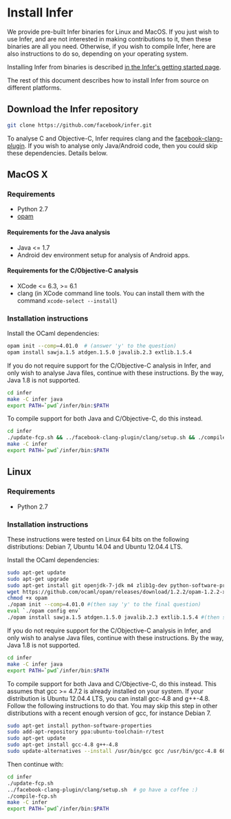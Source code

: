 # Install Infer

We provide pre-built Infer binaries for Linux and MacOS.  If you just
wish to use Infer, and are not interested in making contributions to
it, then these binaries are all you need.  Otherwise, if you wish to
compile Infer, here are also instructions to do so, depending on your
operating system.

Installing Infer from binaries is described [in the Infer's getting
started page](http://fbinfer.com/docs/getting-started.html).

The rest of this document describes how to install Infer from source
on different platforms.


## Download the Infer repository

```bash
git clone https://github.com/facebook/infer.git
```

To analyse C and Objective-C, Infer requires clang and the
[facebook-clang-plugin](https://github.com/facebook/facebook-clang-plugins). If
you wish to analyse only Java/Android code, then you could skip these
dependencies. Details below.


## MacOS X

### Requirements

- Python 2.7
- [opam](https://opam.ocaml.org/doc/Install.html#OSX)

#### Requirements for the Java analysis

- Java <= 1.7
- Android dev environment setup for analysis of Android apps.

#### Requirements for the C/Objective-C analysis

- XCode <= 6.3, >= 6.1
- clang (in XCode command line tools. You can install them with the command `xcode-select --install`)

### Installation instructions

Install the OCaml dependencies:

```bash
opam init --comp=4.01.0  # (answer 'y' to the question)
opam install sawja.1.5 atdgen.1.5.0 javalib.2.3 extlib.1.5.4
```

If you do not require support for the C/Objective-C analysis in Infer,
and only wish to analyse Java files, continue with these
instructions. By the way, Java 1.8 is not supported.

```bash
cd infer
make -C infer java
export PATH=`pwd`/infer/bin:$PATH
```

To compile support for both Java and C/Objective-C, do this instead.

```bash
cd infer
./update-fcp.sh && ../facebook-clang-plugin/clang/setup.sh && ./compile-fcp.sh # go have a coffee :)
make -C infer
export PATH=`pwd`/infer/bin:$PATH
```


## Linux

### Requirements

- Python 2.7

### Installation instructions

These instructions were tested on Linux 64 bits on the following
distributions: Debian 7, Ubuntu 14.04 and Ubuntu 12.04.4 LTS.

Install the OCaml dependencies:

```bash
sudo apt-get update
sudo apt-get upgrade
sudo apt-get install git openjdk-7-jdk m4 zlib1g-dev python-software-properties build-essential libgmp-dev libmpfr-dev libmpc-dev unzip
wget https://github.com/ocaml/opam/releases/download/1.2.2/opam-1.2.2-x86_64-Linux -O opam
chmod +x opam
./opam init --comp=4.01.0 #(then say 'y' to the final question)
eval `./opam config env`
./opam install sawja.1.5 atdgen.1.5.0 javalib.2.3 extlib.1.5.4 #(then say 'y' to the question)
```

If you do not require support for the C/Objective-C analysis in Infer,
and only wish to analyse Java files, continue with these
instructions. By the way, Java 1.8 is not supported.

```bash
cd infer
make -C infer java
export PATH=`pwd`/infer/bin:$PATH
```

To compile support for both Java and C/Objective-C, do this
instead. This assumes that gcc >= 4.7.2 is already installed on your
system. If your distribution is Ubuntu 12.04.4 LTS, you can install
gcc-4.8 and g++-4.8. Follow the following instructions to do that. You
may skip this step in other distributions with a recent enough version
of gcc, for instance Debian 7.

```bash
sudo apt-get install python-software-properties
sudo add-apt-repository ppa:ubuntu-toolchain-r/test
sudo apt-get update
sudo apt-get install gcc-4.8 g++-4.8
sudo update-alternatives --install /usr/bin/gcc gcc /usr/bin/gcc-4.8 60 --slave /usr/bin/g++ g++ /usr/bin/g++-4.8
```

Then continue with:

```bash
cd infer
./update-fcp.sh
../facebook-clang-plugin/clang/setup.sh  # go have a coffee :)
./compile-fcp.sh
make -C infer
export PATH=`pwd`/infer/bin:$PATH
```
